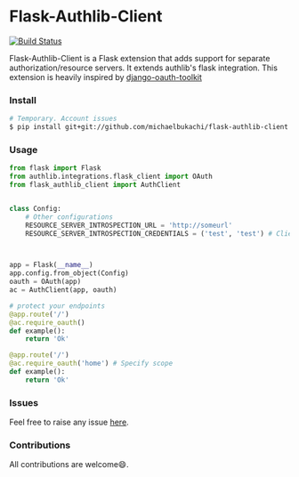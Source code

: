 # Flask-Authlib-Client

[![Build Status](https://travis-ci.com/michaelbukachi/flask-authlib-client.svg?branch=master)](https://travis-ci.com/michaelbukachi/flask-authlib-client)


Flask-Authlib-Client is a Flask extension that adds support for separate authorization/resource servers. It extends
authlib's flask integration. This extension is heavily inspired by 
[django-oauth-toolkit](https://django-oauth-toolkit.readthedocs.io/en/latest/)

### Install

```bash
# Temporary. Account issues
$ pip install git+git://github.com/michaelbukachi/flask-authlib-client.git#egg=flask-authlib-client
```

### Usage
```python
from flask import Flask
from authlib.integrations.flask_client import OAuth
from flask_authlib_client import AuthClient


class Config:
    # Other configurations
    RESOURCE_SERVER_INTROSPECTION_URL = 'http://someurl'
    RESOURCE_SERVER_INTROSPECTION_CREDENTIALS = ('test', 'test') # Client id and secret to authorization server



app = Flask(__name__)
app.config.from_object(Config)
oauth = OAuth(app)
ac = AuthClient(app, oauth)

# protect your endpoints
@app.route('/')
@ac.require_oauth()
def example():
    return 'Ok'

@app.route('/')
@ac.require_oauth('home') # Specify scope
def example():
    return 'Ok'
```


### Issues
Feel free to raise any issue [here](https://github.com/michaelbukachi/flask-authlib-client/issues).

### Contributions
All contributions are welcome:smile:.